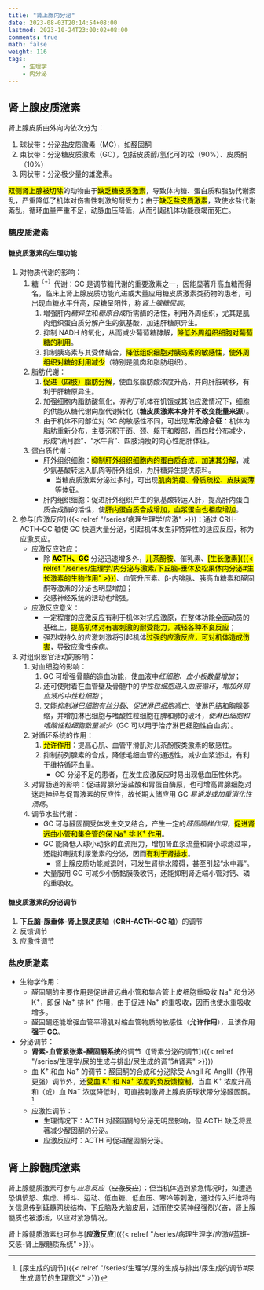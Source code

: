 ```yaml
---
title: "肾上腺内分泌"
date: 2023-08-03T20:14:54+08:00
lastmod: 2023-10-24T23:00:02+08:00
comments: true
math: false
weight: 116
tags:
    - 生理学
    - 内分泌
---
```


## 肾上腺皮质激素

肾上腺皮质由外向内依次分为：

1. 球状带：分泌盐皮质激素（MC），如醛固酮
2. 束状带：分泌糖皮质激素（GC），包括皮质醇/氢化可的松（90%）、皮质酮（10%）
3. 网状带：分泌极少量的雄激素。

<mark>双侧肾上腺被切除</mark>的动物由于<mark>缺乏糖皮质激素</mark>，导致体内糖、蛋白质和脂肪代谢紊乱，严重降低了机体对伤害性刺激的耐受力；由于<mark>缺乏盐皮质激素</mark>，致使水盐代谢紊乱，循环血量严重不足，动脉血压降低，从而引起机体功能衰竭而死亡。

### 糖皮质激素

#### 糖皮质激素的生理功能

1. 对物质代谢的影响：
    1. 糖<sup>（+）</sup>代谢：GC 是调节糖代谢的重要激素之一，因能显著升高血糖而得名，临床上肾上腺皮质功能亢进或大量应用糖皮质激素类药物的患者，可出现血糖水平升高，尿糖呈阳性，称*肾上腺糖尿病*。
        1. 增强肝内*糖异生*和*糖原合成*所需酶的活性，利用外周组织，尤其是肌肉组织蛋白质分解产生的氨基酸，加速肝糖原异生。
        2. 抑制 NADH 的氧化，从而减少葡萄糖酵解，<mark>降低外周组织细胞对葡萄糖的利用</mark>。
        3. 抑制胰岛素与其受体结合，<mark>降低组织细胞对胰岛素的敏感性</mark>，<mark>使外周组织对糖的利用减少</mark>（特别是肌肉和脂肪组织）。
    2. 脂肪代谢：
        1. <mark>促进（四肢）脂肪分解</mark>，使血浆脂肪酸浓度升高，并向肝脏转移，有利于肝糖原异生。
        2. 加强细胞内脂肪酸氧化，*有利于*机体在饥饿或其他应激情况下，细胞的供能从糖代谢向脂代谢转化（**糖皮质激素本身并不改变能量来源**）。
        3. 由于机体不同部位对 GC 的敏感性不同，可出现**库欣综合征**：机体内脂肪重新分布，主要沉积于面、颈、躯干和腹部，而四肢分布减少，形成“满月脸”、“水牛背”、四肢消瘦的向心性肥胖体征。
    3. 蛋白质代谢：
        - 肝外组织细胞：<mark>抑制肝外组织细胞内的蛋白质合成，加速其分解</mark>，减少氨基酸转运入肌肉等肝外组织，为肝糖异生提供原料。
            - 当糖皮质激素分泌过多时，可出现<mark>肌肉消瘦、骨质疏松、皮肤变薄</mark>等体征。
        - 肝内组织细胞：促进肝外组织产生的氨基酸转运入肝，提高肝内蛋白质合成酶的活性，使<mark>肝内蛋白质合成增加，血浆蛋白也相应增加</mark>。
2. 参与[应激反应]({{< relref "/series/病理生理学/应激" >}})：通过 CRH-ACTH-GC 轴使 GC 快速大量分泌，引起机体发生非特异性的适应反应，称为应激反应。
    - 应激反应效应：
        - 除 <mark>**ACTH、GC**</mark> 分泌迅速增多外，<mark>儿茶酚胺</mark>、催乳素、<mark>[生长激素]({{< relref "/series/生理学/内分泌与激素/下丘脑-垂体及松果体内分泌#生长激素的生物作用" >}})</mark>、血管升压素、β-内啡肽、胰高血糖素和醛固酮等激素的分泌也明显增加；
        - 交感神经系统的活动也增强。
    - 应激反应意义：
        - 一定程度的应激反应有利于机体对抗应激原，在整体功能全面动员的基础上，<mark>提高机体对有害刺激的耐受能力，减轻各种不良反应</mark>；
        - 强烈或持久的应激刺激将引起机体<mark>过强的应激反应，可对机体造成伤害</mark>，导致应激性疾病。
3. 对组织器官活动的影响：
    1. 对血细胞的影响：
        1. GC 可增强骨髓的造血功能，使血液中*红细胞、血小板数量增加*；
        2. 还可使附着在血管壁及骨髓中的*中性粒细胞进入血液循环*，*增加外周血液的中性粒细胞*；
        3. 又能*抑制淋巴细胞有丝分裂、促进淋巴细胞凋亡*、使淋巴结和胸腺萎缩，并增加淋巴细胞与嗜酸性粒细胞在脾和肺的破坏，*使淋巴细胞和嗜酸性粒细胞数量减少*（GC 可以用于治疗淋巴细胞性白血病）。
    2. 对循环系统的作用：
        1. <mark>允许作用</mark>：提高心肌、血管平滑肌对儿茶酚胺类激素的敏感性。
        2. 抑制前列腺素的合成，降低毛细血管的通透性，减少血浆滤过，有利于维持循环血量。
            - GC 分泌不足的患者，在发生应激反应时易出现低血压性休克。
    3. 对胃肠道的影响：促进胃腺分泌盐酸和胃蛋白酶原，也可增高胃腺细胞对迷走神经与促胃液素的反应性，故长期大储应用 GC *易诱发或加重消化性溃疡*。
    4. 调节水盐代谢：
        - GC 可与醛固酮受体发生交叉结合，产生一定的*醛固酮样作用*，<mark>促进肾远曲小管和集合管的保 Na<sup>+</sup> 排 K<sup>+</sup> 作用</mark>。
        - GC 能降低入球小动脉的血流阻力，增加肾血浆流量和肾小球滤过率，还能抑制抗利尿激素的分泌，因而<mark>有利于肾排水</mark>。
            - 肾上腺皮质功能减退时，可发生肾排水障碍，甚至引起“水中毒”。
        - 大量服用 GC 可减少小肠黏膜吸收钙，还能抑制肾近端小管对钙、磷的重吸收。

#### 糖皮质激素的分泌调节

1. **下丘脑-腺垂体-肾上腺皮质轴**（**CRH-ACTH-GC 轴**）的调节
2. 反馈调节
3. 应激性调节

### 盐皮质激素

- 生物学作用：
    - 醛固酮的主要作用是促进肾远曲小管和集合管上皮细胞重吸收 Na<sup>+</sup> 和分泌 K<sup>+</sup>，即保 Na<sup>+</sup> 排 K<sup>+</sup> 作用，由于促进 Na<sup>+</sup> 的重吸收，因而也使水重吸收增多。
    - 醛固酮还能增强血管平滑肌对缩血管物质的敏感性（**允许作用**），且该作用**强于 GC**。
- 分泌调节：
    - **肾素-血管紧张素-醛固酮系统**的调节（[肾素分泌的调节]({{< relref "/series/生理学/尿的生成与排出/尿生成的调节#肾素" >}})）
    - 血 K<sup>+</sup> 和血 Na<sup>+</sup> 的调节：醛固酮的合成和分泌除受 AngⅡ 和 AngⅢ（作用更强）调节外，还<mark>受血 K<sup>+</sup> 和 Na<sup>+</sup> 浓度的负反馈控制</mark>，当血 K<sup>+</sup> 浓度升高和（或）血 Na<sup>+</sup> 浓度降低时，可直接刺激肾上腺皮质球状带分泌醛固酮。[^1]
    - 应激性调节：
        - 生理情况下：ACTH 对醛固酮的分泌无明显影响，但 ACTH 缺乏将显著减少醒固酮的分泌。
        - 应激反应时：ACTH 可促进醒固酮分泌。

[^1]: [尿生成的调节]({{< relref "/series/生理学/尿的生成与排出/尿生成的调节#尿生成调节的生理意义" >}})

## 肾上腺髓质激素

肾上腺髓质激素可参与*应急反应*（~~应激反应~~）：但当机体遇到紧急情况时，如遭遇恐惧愤怒、焦虑、搏斗、运动、低血糖、低血压、寒冷等刺激，通过传入纤维将有关信息传到延髓网状结构、下丘脑及大脑皮层，进而使交感神经强烈兴奋，肾上腺髓质也被激活，以应对紧急情况。

肾上腺髓质激素也可参与[**应激反应**]({{< relref "/series/病理生理学/应激#蓝斑-交感-肾上腺髓质系统" >}})。
